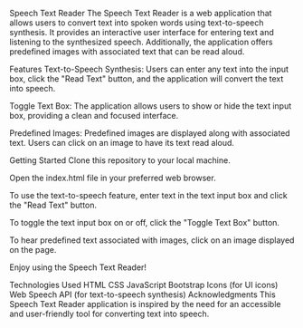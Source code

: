 
Speech Text Reader
The Speech Text Reader is a web application that allows users to convert text into spoken words using text-to-speech synthesis. It provides an interactive user interface for entering text and listening to the synthesized speech. Additionally, the application offers predefined images with associated text that can be read aloud.

Features
Text-to-Speech Synthesis: Users can enter any text into the input box, click the "Read Text" button, and the application will convert the text into speech.

Toggle Text Box: The application allows users to show or hide the text input box, providing a clean and focused interface.

Predefined Images: Predefined images are displayed along with associated text. Users can click on an image to have its text read aloud.

Getting Started
Clone this repository to your local machine.

Open the index.html file in your preferred web browser.

To use the text-to-speech feature, enter text in the text input box and click the "Read Text" button.

To toggle the text input box on or off, click the "Toggle Text Box" button.

To hear predefined text associated with images, click on an image displayed on the page.

Enjoy using the Speech Text Reader!

Technologies Used
HTML
CSS
JavaScript
Bootstrap Icons (for UI icons)
Web Speech API (for text-to-speech synthesis)
Acknowledgments
This Speech Text Reader application is inspired by the need for an accessible and user-friendly tool for converting text into speech.
